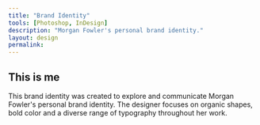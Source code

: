 ```yaml
---
title: "Brand Identity"
tools: [Photoshop, InDesign]
description: "Morgan Fowler's personal brand identity."
layout: design
permalink:
---
```


## This is me

This brand identity was created to explore and communicate Morgan Fowler's personal brand identity. The designer focuses on organic shapes, bold color and a diverse range of typography throughout her work. 